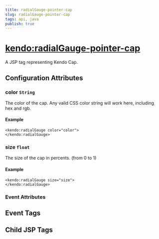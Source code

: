 ```yaml
---
title: radialGauge-pointer-cap
slug: radialGauge-pointer-cap
tags: api, java
publish: true
---
```


# <kendo:radialGauge-pointer-cap>
A JSP tag representing Kendo Cap.

## Configuration Attributes


### color `String`

The color of the cap.
Any valid CSS color string will work here, including hex and rgb.

#### Example
    <kendo:radialGauge color="color">
    </kendo:radialGauge>



### size `float`

The size of the cap in percents. (from 0 to 1)

#### Example
    <kendo:radialGauge size="size">
    </kendo:radialGauge>



### Event Attributes

## Event Tags


## Child JSP Tags

